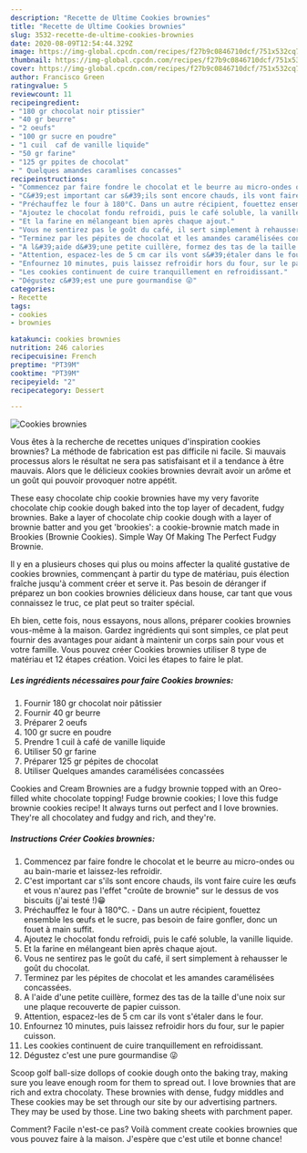 ```yaml
---
description: "Recette de Ultime Cookies brownies"
title: "Recette de Ultime Cookies brownies"
slug: 3532-recette-de-ultime-cookies-brownies
date: 2020-08-09T12:54:44.329Z
image: https://img-global.cpcdn.com/recipes/f27b9c0846710dcf/751x532cq70/cookies-brownies-photo-principale-de-la-recette.jpg
thumbnail: https://img-global.cpcdn.com/recipes/f27b9c0846710dcf/751x532cq70/cookies-brownies-photo-principale-de-la-recette.jpg
cover: https://img-global.cpcdn.com/recipes/f27b9c0846710dcf/751x532cq70/cookies-brownies-photo-principale-de-la-recette.jpg
author: Francisco Green
ratingvalue: 5
reviewcount: 11
recipeingredient:
- "180 gr chocolat noir ptissier"
- "40 gr beurre"
- "2 oeufs"
- "100 gr sucre en poudre"
- "1 cuil  caf de vanille liquide"
- "50 gr farine"
- "125 gr ppites de chocolat"
- " Quelques amandes caramlises concasses"
recipeinstructions:
- "Commencez par faire fondre le chocolat et le beurre au micro-ondes ou au bain-marie et laissez-les refroidir."
- "C&#39;est important car s&#39;ils sont encore chauds, ils vont faire cuire les œufs et vous n&#39;aurez pas l&#39;effet &#34;croûte de brownie&#34; sur le dessus de vos biscuits (j&#39;ai testé !)😁"
- "Préchauffez le four à 180°C. Dans un autre récipient, fouettez ensemble les œufs et le sucre, pas besoin de faire gonfler, donc un fouet à main suffit."
- "Ajoutez le chocolat fondu refroidi, puis le café soluble, la vanille liquide."
- "Et la farine en mélangeant bien après chaque ajout."
- "Vous ne sentirez pas le goût du café, il sert simplement à rehausser le goût du chocolat."
- "Terminez par les pépites de chocolat et les amandes caramélisées concassées."
- "A l&#39;aide d&#39;une petite cuillère, formez des tas de la taille d&#39;une noix sur une plaque recouverte de papier cuisson."
- "Attention, espacez-les de 5 cm car ils vont s&#39;étaler dans le four."
- "Enfournez 10 minutes, puis laissez refroidir hors du four, sur le papier cuisson."
- "Les cookies continuent de cuire tranquillement en refroidissant."
- "Dégustez c&#39;est une pure gourmandise 😜"
categories:
- Recette
tags:
- cookies
- brownies

katakunci: cookies brownies 
nutrition: 246 calories
recipecuisine: French
preptime: "PT39M"
cooktime: "PT39M"
recipeyield: "2"
recipecategory: Dessert

---
```



![Cookies brownies](https://img-global.cpcdn.com/recipes/f27b9c0846710dcf/751x532cq70/cookies-brownies-photo-principale-de-la-recette.jpg)

Vous êtes à la recherche de recettes uniques d'inspiration cookies brownies? La méthode de fabrication est pas difficile ni facile. Si mauvais processus alors le résultat ne sera pas satisfaisant et il a tendance à être mauvais. Alors que le délicieux cookies brownies devrait avoir un arôme et un goût qui pouvoir provoquer notre appétit.

These easy chocolate chip cookie brownies have my very favorite chocolate chip cookie dough baked into the top layer of decadent, fudgy brownies. Bake a layer of chocolate chip cookie dough with a layer of brownie batter and you get &#39;brookies&#39;: a cookie-brownie match made in Brookies (Brownie Cookies). Simple Way Of Making The Perfect Fudgy Brownie.

Il y en a plusieurs choses qui plus ou moins affecter la qualité gustative de cookies brownies, commençant à partir du type de matériau, puis élection fraîche jusqu'à comment créer et serve it. Pas besoin de déranger if préparez un bon cookies brownies délicieux dans house, car tant que vous connaissez le truc, ce plat peut so traiter spécial.


Eh bien, cette fois, nous essayons, nous allons, préparer cookies brownies vous-même à la maison. Gardez ingrédients qui sont simples, ce plat peut fournir des avantages pour aidant à maintenir un corps sain pour vous et votre famille. Vous pouvez créer Cookies brownies utiliser 8 type de matériau et 12 étapes création. Voici les étapes to faire le plat.

<!--inarticleads1-->

##### Les ingrédients nécessaires pour faire Cookies brownies:

1. Fournir 180 gr chocolat noir pâtissier
1. Fournir 40 gr beurre
1. Préparer 2 oeufs
1.  100 gr sucre en poudre
1. Prendre 1 cuil à café de vanille liquide
1. Utiliser 50 gr farine
1. Préparer 125 gr pépites de chocolat
1. Utiliser  Quelques amandes caramélisées concassées


Cookies and Cream Brownies are a fudgy brownie topped with an Oreo-filled white chocolate topping! Fudge brownie cookies; I love this fudge brownie cookies recipe! It always turns out perfect and I love brownies. They&#39;re all chocolatey and fudgy and rich, and they&#39;re. 

<!--inarticleads2-->

##### Instructions Créer Cookies brownies:

1. Commencez par faire fondre le chocolat et le beurre au micro-ondes ou au bain-marie et laissez-les refroidir.
1. C&#39;est important car s&#39;ils sont encore chauds, ils vont faire cuire les œufs et vous n&#39;aurez pas l&#39;effet &#34;croûte de brownie&#34; sur le dessus de vos biscuits (j&#39;ai testé !)😁
1. Préchauffez le four à 180°C. - Dans un autre récipient, fouettez ensemble les œufs et le sucre, pas besoin de faire gonfler, donc un fouet à main suffit.
1. Ajoutez le chocolat fondu refroidi, puis le café soluble, la vanille liquide.
1. Et la farine en mélangeant bien après chaque ajout.
1. Vous ne sentirez pas le goût du café, il sert simplement à rehausser le goût du chocolat.
1. Terminez par les pépites de chocolat et les amandes caramélisées concassées.
1. A l&#39;aide d&#39;une petite cuillère, formez des tas de la taille d&#39;une noix sur une plaque recouverte de papier cuisson.
1. Attention, espacez-les de 5 cm car ils vont s&#39;étaler dans le four.
1. Enfournez 10 minutes, puis laissez refroidir hors du four, sur le papier cuisson.
1. Les cookies continuent de cuire tranquillement en refroidissant.
1. Dégustez c&#39;est une pure gourmandise 😜


Scoop golf ball-size dollops of cookie dough onto the baking tray, making sure you leave enough room for them to spread out. I love brownies that are rich and extra chocolaty. These brownies with dense, fudgy middles and These cookies may be set through our site by our advertising partners. They may be used by those. Line two baking sheets with parchment paper. 


Comment? Facile n'est-ce pas? Voilà comment create cookies brownies que vous pouvez faire à la maison. J'espère que c'est utile et bonne chance!
